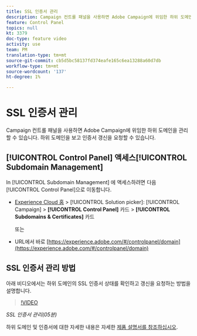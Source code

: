 ```yaml
---
title: SSL 인증서 관리
description: Campaign 컨트롤 패널을 사용하면 Adobe Campaign에 위임한 하위 도메인을 관리할 수 있습니다. 하위 도메인을 보고 인증서 갱신을 요청할 수 있습니다.
feature: Control Panel
topics: null
kt: 3379
doc-type: feature video
activity: use
team: PM
translation-type: tm+mt
source-git-commit: cb5d5bc58137fd374eafe165c6ea13288a60d7db
workflow-type: tm+mt
source-wordcount: '137'
ht-degree: 1%

---
```



# SSL 인증서 관리

Campaign 컨트롤 패널을 사용하면 Adobe Campaign에 위임한 하위 도메인을 관리할 수 있습니다. 하위 도메인을 보고 인증서 갱신을 요청할 수 있습니다.

## [!UICONTROL Control Panel] 액세스[!UICONTROL Subdomain Management]

In [!UICONTROL Subdomain Management] 에 액세스하려면 다음 [!UICONTROL Control Panel]으로 이동합니다.

* [Experience Cloud 홈](https://experience.adobe.com/#/home) > [!UICONTROL Solution picker]: [!UICONTROL Campaign] > **[!UICONTROL Control Panel]** 카드 > **[!UICONTROL Subdomains & Certificates]** 카드

   또는
* URL에서 바로 [https://experience.adobe.com/#/controlpanel/domain](https://experience.adobe.com/#/controlpanel/domain)

## SSL 인증서 관리 방법

아래 비디오에서는 하위 도메인의 SSL 인증서 상태를 확인하고 갱신을 요청하는 방법을 설명합니다.

>[!VIDEO](https://video.tv.adobe.com/v/28492?quality=12)

*SSL 인증서 관리(05분)*

하위 도메인 및 인증서에 대한 자세한 내용은 자세한 [제품 설명서를 참조하십시오](https://helpx.adobe.com/campaign/kb/control-panel-subdomains-certificates.html).
